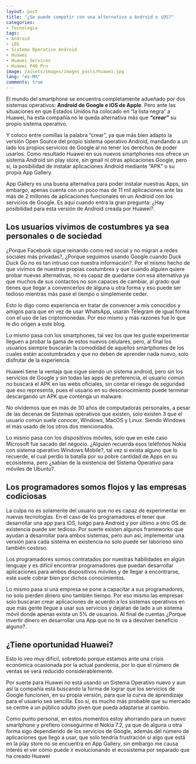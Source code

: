 ```yaml
---
layout: post
title: "¿Se puede competir con una alternativa a Android o iOS?"
categories:
- Tecnología
tags: 
- Android
- iOS
- Sistema Operativo Android
- Huawei
- Huawei Services
- Huawei P40 Pro
image: /assets/images/images_posts/huawei.jpg
lang: "es-MX"
comments: true
---
```


El mundo del smartphone se encuentra completamente adueñado por dos sistemas operativos: **Android de Google e iOS de Apple**. Pero ante las situaciones en que Estados Unidos ha colocado en “la lista negra” a Huawei, ha esta compañía no le queda alternativa más que ***“crear”*** su propio sistema operativo.

Y coloco entre comillas la palabra “crear”, ya que más bien adapto la versión Open Source del propio sistema operativo Android, mandando a un lado los propios servicios de Google al no tener los derechos de poder usarlos. Como resultado Huawei en sus nuevos smartphones nos ofrece un sistema Android sin play store, sin gmail ni otras aplicaciones Google, pero sí, la posibilidad de instalar aplicaciones Android mediante “APK” o su propia App Gallery.

App Gallery es una buena alternativa para poder instalar nuestras Apps, sin embargo, apenas cuenta con un poco mas de 11 mil aplicaciones ante las más de 2 millones de aplicaciones funcionales en un Android con los servicios de Google. Es aquí cuando entra la gran pregunta: ¿Hay posibilidad para esta versión de Android creada por Huawei?.

## Los usuarios vivimos de costumbres ya sea personales o de sociedad

¿Porque Facebook sigue reinando como red social y no migran a redes sociales más privadas?, ¿Porque seguimos usando Google cuando Duck Duck Go no es tan intruso con nuestra información?. Por el mismo hecho de que vivimos de nuestras propias costumbres y que cuando alguien quiere probar nuevas alternativas, no es capaz de quedarse con esa alternativa ya que muchos de sus contactos no son capaces de cambiar, al grado que tienes que llegar a convencerlos de alguna u otra forma y eso puede ser tedioso mientras más pase el tiempo o simplemente ceder.

Esto lo digo como experiencia en tratar de convencer a mis conocidos y amigos para que en vez de usar WhatsApp, usarán Telegram de igual forma con el uso de las criptomonedas. Por eso mismo y más razones fue lo que le dio origen a este blog.

Lo mismo pasa con los smartphones, tal vez los que les guste experimentar lleguen a probar la gama de estos nuevos celulares, pero, al final los usuarios siempre buscarán la comodidad de aquellos smartphones de los cuales están acostumbrados y que no deben de aprender nada nuevo, solo disfrutar de la experiencia. 

Huawei tiene la ventaja que sigue siendo un sistema android, pero sin los servicios de Google y sin todas las apps de preferencia, el usuario común no buscará el APK en las webs oficiales, sin contar el riesgo de seguridad que eso representa, pues el usuario en su desconocimiento puede terminar descargando un APK que contenga un malware.

No olvidemos que en más de 30 años de computadoras personales, a pesar de las decenas de Sistemas operativos que existen, solo existen 3 que el usuario común suele conocer, Windows, MacOS y Linux. Siendo Windows el más usado de los otros dos mencionados.

Lo mismo pasa con los dispositivos móviles, solo que en este caso Microsoft fue sacado del negocio. ¿Alguien recuerda esos teléfonos Nokia con sistema operativo Windows Mobile?, tal vez si exista alguno que lo recuerde, el cual perdio la batalla por su pobre cantidad de Apps en su ecosistema, pero ¿sabían de la existencia del Sistema Operativo para móviles de Ubuntu?.

## Los programadores somos flojos y las empresas codiciosas

La culpa no es solamente del usuario que no es capaz de experimentar en nuevas tecnologías. En el caso de los programadores el tener que desarrollar una app para iOS, luego para Android y por último a otro OS de existencia puede ser tedioso. Por suerte existen algunos frameworks que ayudan a desarrollar para ambos sistemas, pero aun así, implementar una versión para cada sistema en existencia no solo puede ser laborioso sino también costoso.

Los programadores somos contratados por nuestras habilidades en algún lenguaje y es difícil encontrar programadores que puedan desarrollar aplicaciones para ambos dispositivos móviles y de llegar a encontrarse, este suele cobrar bien por dichos conocimientos.

Lo mismo pasa si una empresa se pone a capacitar a sus programadores, no solo pierden dinero sino también tiempo. Por eso mismo las empresas solo buscaran crear aplicaciones de acuerdo a los sistemas operativos en que más gente llegue a usar sus servicios y dejaran de lado a un sistema móvil donde apenas exista un 5% de usuarios. Al final de cuentas ¿Porque invertir dinero en desarrollar una App que no te va a devolver beneficio alguno?.

## ¿Tiene oportunidad Huawei?

Esto lo veo muy difícil, sobretodo porque estamos ante una crisis económica ocasionada por la actual pandemia, por lo que el número de ventas se verá reducido considerablemente.

Por suerte para Huawei no está usando un Sistema Operativo nuevo y aun así la compañía está buscando la forma de lograr que los servicios de Google funcionen, en su propia versión, para que la curva de aprendizaje para el usuario sea sencilla. Eso sí, es mucho más probable que su mercado se centre a un público adulto joven que pueda adaptarse al cambio.

Como punto personal, en estos momentos estoy ahorrando para un nuevo smartphone y prefiero conseguirme el Nokia 7.2, ya que de alguna u otra forma sigo dependiendo de los servicios de Google, además del número de aplicaciones que llegó a usar, que solo tendría frustración si algo que está en la play store no se encuentra en App Gallery, sin embargo me causa interés el ver cómo puede ir evolucionando el ecosistema por separado que ha creado Huawei
